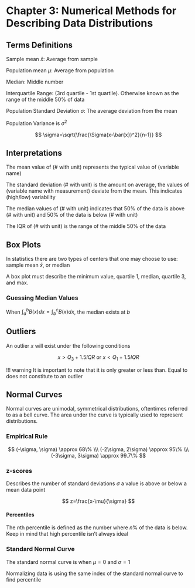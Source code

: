 # Chapter 3: Numerical Methods for Describing Data Distributions

## Terms Definitions

Sample mean $\bar{x}$: Average from sample

Population mean $\mu$: Average from population

Median: Middle number

Interquartile Range: (3rd quartile - 1st quartile). Otherwise known as the range of the middle 50% of data

Population Standard Deviation $\sigma$: The average deviation from the mean

Population Variance is $\sigma^2$

$$
\sigma=\sqrt{\frac{\Sigma(x-\bar{x})^2}{n-1}}
$$

## Interpretations

The mean value of (# with unit) represents the typical value of (variable name)

The standard deviation (# with unit) is the amount on average, the values of (variable name with measurement) deviate from the mean. This indicates (high/low) variability

The median values of (# with unit) indicates that 50% of the data is above (# with unit) and 50% of the data is below (# with unit)

The IQR of (# with unit) is the range of the middle 50% of the data

## Box Plots

In statistics there are two types of centers that one may choose to use: sample mean $\bar{x}$, or median

A box plot must describe the minimum value, quartile 1, median, quartile 3, and max.

### Guessing Median Values

When $\int_a^bB(x)dx=\int_b^cB(x)dx$, the median exists at $b$

## Outliers

An outlier $x$ will exist under the following conditions

$$
x>Q_3+1.5IQR \text{ or } x<Q_1+1.5IQR
$$

!!! warning
    It is important to note that it is only greater or less than. Equal to does not constitute to an outlier

## Normal Curves

Normal curves are unimodal, symmetrical distributions, oftentimes referred to as a bell curve. The area under the curve is typically used to represent distributions.

### Empirical Rule

$$
(-\sigma, \sigma) \approx 68\%
\\\
(-2\sigma, 2\sigma) \approx 95\%
\\\
(-3\sigma, 3\sigma) \approx 99.7\%
$$

### z-scores

Describes the number of standard deviations $\sigma$ a value is above or below a mean data point

$$
z=\frac{x-\mu}{\sigma}
$$

#### Percentiles

The $n$th percentile is defined as the number where $n\%$ of the data is below. Keep in mind that high percentile isn’t always ideal

### Standard Normal Curve

The standard normal curve is when $\mu=0$ and $\sigma = 1$

Normalizing data is using the same index of the standard normal curve to find percentile
